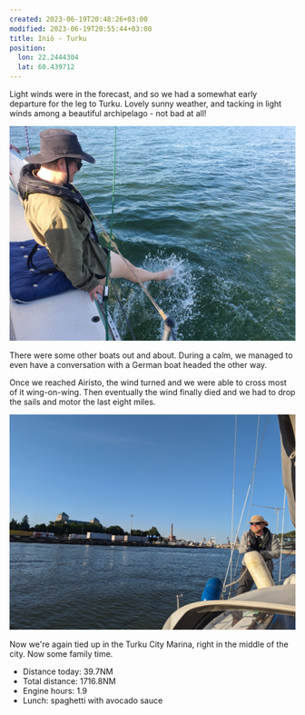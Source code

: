 ```yaml
---
created: 2023-06-19T20:48:26+03:00
modified: 2023-06-19T20:55:44+03:00
title: Iniö - Turku
position:
  lon: 22.2444304
  lat: 60.439712
---
```


Light winds were in the forecast, and so we had a somewhat early departure for the leg to Turku. Lovely sunny weather, and tacking in light winds among a beautiful archipelago - not bad at all!

![Image](../2023/90d65bcc91c17485e46c92bfe706b187.jpg) 

There were some other boats out and about. During a calm, we managed to even have a conversation with a German boat headed the other way.

Once we reached Airisto, the wind turned and we were able to cross most of it wing-on-wing. Then eventually the wind finally died and we had to drop the sails and motor the last eight miles.

![Image](../2023/2dd0bd417f623d4973485cbf563aacba.jpg) 

Now we're again tied up in the Turku City Marina, right in the middle of the city. Now some family time.

* Distance today: 39.7NM
* Total distance: 1716.8NM
* Engine hours: 1.9
* Lunch: spaghetti with avocado sauce
